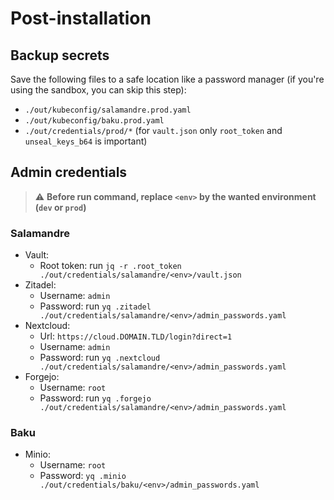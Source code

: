 # Post-installation

## Backup secrets

Save the following files to a safe location like a password manager (if you're using the sandbox, you can skip this
step):

- `./out/kubeconfig/salamandre.prod.yaml`
- `./out/kubeconfig/baku.prod.yaml`
- `./out/credentials/prod/*` (for `vault.json` only `root_token` and `unseal_keys_b64` is important)

## Admin credentials

> ⚠️ **Before run command, replace `<env>` by the wanted environment (`dev` or `prod`)**

### Salamandre

- Vault:
  - Root token: run `jq -r .root_token ./out/credentials/salamandre/<env>/vault.json`
- Zitadel:
  - Username: `admin`
  - Password: run `yq .zitadel ./out/credentials/salamandre/<env>/admin_passwords.yaml`
- Nextcloud:
  - Url: `https://cloud.DOMAIN.TLD/login?direct=1`
  - Username: `admin`
  - Password: run `yq .nextcloud ./out/credentials/salamandre/<env>/admin_passwords.yaml`
- Forgejo:
  - Username: `root`
  - Password: run `yq .forgejo ./out/credentials/salamandre/<env>/admin_passwords.yaml`

### Baku

- Minio:
  - Username: `root`
  - Password: `yq .minio ./out/credentials/baku/<env>/admin_passwords.yaml`

